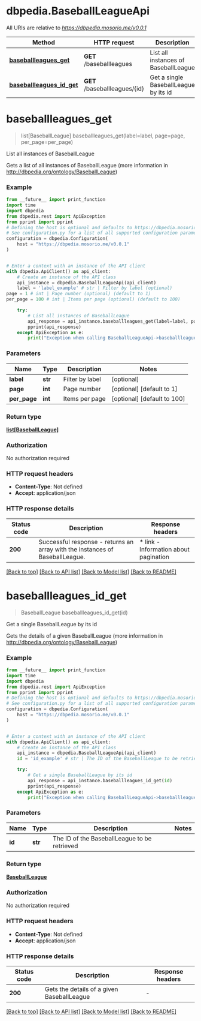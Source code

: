 # dbpedia.BaseballLeagueApi

All URIs are relative to *https://dbpedia.mosorio.me/v0.0.1*

Method | HTTP request | Description
------------- | ------------- | -------------
[**baseballleagues_get**](BaseballLeagueApi.md#baseballleagues_get) | **GET** /baseballleagues | List all instances of BaseballLeague
[**baseballleagues_id_get**](BaseballLeagueApi.md#baseballleagues_id_get) | **GET** /baseballleagues/{id} | Get a single BaseballLeague by its id


# **baseballleagues_get**
> list[BaseballLeague] baseballleagues_get(label=label, page=page, per_page=per_page)

List all instances of BaseballLeague

Gets a list of all instances of BaseballLeague (more information in http://dbpedia.org/ontology/BaseballLeague)

### Example

```python
from __future__ import print_function
import time
import dbpedia
from dbpedia.rest import ApiException
from pprint import pprint
# Defining the host is optional and defaults to https://dbpedia.mosorio.me/v0.0.1
# See configuration.py for a list of all supported configuration parameters.
configuration = dbpedia.Configuration(
    host = "https://dbpedia.mosorio.me/v0.0.1"
)


# Enter a context with an instance of the API client
with dbpedia.ApiClient() as api_client:
    # Create an instance of the API class
    api_instance = dbpedia.BaseballLeagueApi(api_client)
    label = 'label_example' # str | Filter by label (optional)
page = 1 # int | Page number (optional) (default to 1)
per_page = 100 # int | Items per page (optional) (default to 100)

    try:
        # List all instances of BaseballLeague
        api_response = api_instance.baseballleagues_get(label=label, page=page, per_page=per_page)
        pprint(api_response)
    except ApiException as e:
        print("Exception when calling BaseballLeagueApi->baseballleagues_get: %s\n" % e)
```

### Parameters

Name | Type | Description  | Notes
------------- | ------------- | ------------- | -------------
 **label** | **str**| Filter by label | [optional] 
 **page** | **int**| Page number | [optional] [default to 1]
 **per_page** | **int**| Items per page | [optional] [default to 100]

### Return type

[**list[BaseballLeague]**](BaseballLeague.md)

### Authorization

No authorization required

### HTTP request headers

 - **Content-Type**: Not defined
 - **Accept**: application/json

### HTTP response details
| Status code | Description | Response headers |
|-------------|-------------|------------------|
**200** | Successful response - returns an array with the instances of BaseballLeague. |  * link - Information about pagination <br>  |

[[Back to top]](#) [[Back to API list]](../README.md#documentation-for-api-endpoints) [[Back to Model list]](../README.md#documentation-for-models) [[Back to README]](../README.md)

# **baseballleagues_id_get**
> BaseballLeague baseballleagues_id_get(id)

Get a single BaseballLeague by its id

Gets the details of a given BaseballLeague (more information in http://dbpedia.org/ontology/BaseballLeague)

### Example

```python
from __future__ import print_function
import time
import dbpedia
from dbpedia.rest import ApiException
from pprint import pprint
# Defining the host is optional and defaults to https://dbpedia.mosorio.me/v0.0.1
# See configuration.py for a list of all supported configuration parameters.
configuration = dbpedia.Configuration(
    host = "https://dbpedia.mosorio.me/v0.0.1"
)


# Enter a context with an instance of the API client
with dbpedia.ApiClient() as api_client:
    # Create an instance of the API class
    api_instance = dbpedia.BaseballLeagueApi(api_client)
    id = 'id_example' # str | The ID of the BaseballLeague to be retrieved

    try:
        # Get a single BaseballLeague by its id
        api_response = api_instance.baseballleagues_id_get(id)
        pprint(api_response)
    except ApiException as e:
        print("Exception when calling BaseballLeagueApi->baseballleagues_id_get: %s\n" % e)
```

### Parameters

Name | Type | Description  | Notes
------------- | ------------- | ------------- | -------------
 **id** | **str**| The ID of the BaseballLeague to be retrieved | 

### Return type

[**BaseballLeague**](BaseballLeague.md)

### Authorization

No authorization required

### HTTP request headers

 - **Content-Type**: Not defined
 - **Accept**: application/json

### HTTP response details
| Status code | Description | Response headers |
|-------------|-------------|------------------|
**200** | Gets the details of a given BaseballLeague |  -  |

[[Back to top]](#) [[Back to API list]](../README.md#documentation-for-api-endpoints) [[Back to Model list]](../README.md#documentation-for-models) [[Back to README]](../README.md)

